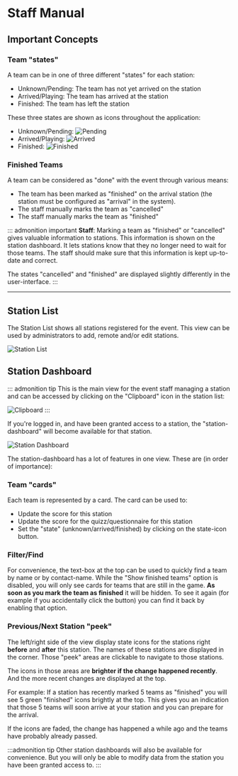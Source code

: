 # Staff Manual

## Important Concepts

### Team "states"

A team can be in one of three different "states" for each station:

- Unknown/Pending: The team has not yet arrived on the station
- Arrived/Playing: The team has arrived at the station
- Finished: The team has left the station

These three states are shown as icons throughout the application:

- Unknown/Pending: ![Pending](/manual/images/icon-pending.png 'State Icon: Pending')
- Arrived/Playing: ![Arrived](/manual/images/icon-arrived.png 'State Icon: Arrived')
- Finished: ![Finished](/manual/images/icon-finished.png 'State Icon: Finished')

### Finished Teams

A team can be considered as "done" with the event through various means:

- The team has been marked as "finished" on the arrival station (the station
  must be configured as "arrival" in the system).
- The staff manually marks the team as "cancelled"
- The staff manually marks the team as "finished"

::: admonition important
**Staff**: Marking a team as "finished" or "cancelled" gives valuable
information to stations. This information is shown on the station dashboard. It
lets stations know that they no longer need to wait for those teams. The staff
should make sure that this information is kept up-to-date and correct.

The states "cancelled" and "finished" are displayed slightly differently in the
user-interface.
:::

---

## Station List

The Station List shows all stations registered for the event. This view can be
used by administrators to add, remote and/or edit stations.

![Station List](/manual/images/station-list.png 'Station List')

## Station Dashboard

::: admonition tip
This is the main view for the event staff managing a station and can be accessed
by clicking on the "Clipboard" icon in the station list:

![Clipboard](/manual/images/clipboard.png 'Clipboard')
:::

If you're logged in, and have been granted access to a station, the
"station-dashboard" will become available for that station.

![Station Dashboard](/manual/images/station-dashboard.png 'Station Dashboard')

The station-dashboard has a lot of features in one view. These are (in order of
importance):

### Team "cards"

Each team is represented by a card. The card can be used to:

- Update the score for this station
- Update the score for the quizz/questionnaire for this station
- Set the "state" (unknown/arrived/finished) by clicking on the state-icon
  button.

### Filter/Find

For convenience, the text-box at the top can be used to quickly find a team by
name or by contact-name. While the "Show finished teams" option is disabled, you
will only see cards for teams that are still in the game. **As soon as you mark
the team as finished** it will be hidden. To see it again (for example if you
accidentally click the button) you can find it back by enabling that option.

### Previous/Next Station "peek"

The left/right side of the view display state icons for the stations right
**before** and **after** this station. The names of these stations are displayed
in the corner. Those "peek" areas are clickable to navigate to those stations.

The icons in those areas are **brighter if the change happened recently**. And
the more recent changes are displayed at the top.

For example: If a station has recently marked 5 teams as "finished" you will see
5 green "finished" icons brightly at the top. This gives you an indication that
those 5 teams will soon arrive at your station and you can prepare for the
arrival.

If the icons are faded, the change has happened a while ago and the teams have
probably already passed.

:::admonition tip
Other station dashboards will also be available for convenience. But you will
only be able to modify data from the station you have been granted access to.
:::
